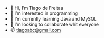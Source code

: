 - 👋 Hi, I’m Tiago de Freitas
- 👀 I’m interested in programming
- 🌱 I’m currently learning Java and MySQL
- 💞️ I’m looking to collaborate whit everyone
- 📫 tiagoabc@gmail.com

<!---
ticoabc/ticoabc is a ✨ special ✨ repository because its `README.md` (this file) appears on your GitHub profile.
You can click the Preview link to take a look at your changes.
--->
